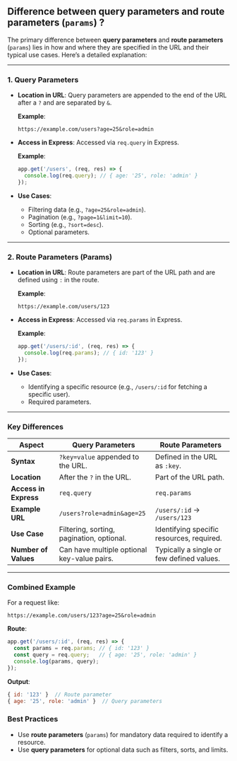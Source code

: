 ## Difference between  **query parameters** and **route parameters** (`params`) ?

The primary difference between **query parameters** and **route parameters** (`params`) lies in how and where they are specified in the URL and their typical use cases. Here’s a detailed explanation:

---

### **1. Query Parameters**
- **Location in URL**: 
  Query parameters are appended to the end of the URL after a `?` and are separated by `&`.
  
  **Example**:
  ```
  https://example.com/users?age=25&role=admin
  ```

- **Access in Express**:
  Accessed via `req.query` in Express.

  **Example**:
  ```javascript
  app.get('/users', (req, res) => {
    console.log(req.query); // { age: '25', role: 'admin' }
  });
  ```

- **Use Cases**:
  - Filtering data (e.g., `?age=25&role=admin`).
  - Pagination (e.g., `?page=1&limit=10`).
  - Sorting (e.g., `?sort=desc`).
  - Optional parameters.

---

### **2. Route Parameters (Params)**
- **Location in URL**:
  Route parameters are part of the URL path and are defined using `:` in the route.

  **Example**:
  ```
  https://example.com/users/123
  ```

- **Access in Express**:
  Accessed via `req.params` in Express.

  **Example**:
  ```javascript
  app.get('/users/:id', (req, res) => {
    console.log(req.params); // { id: '123' }
  });
  ```

- **Use Cases**:
  - Identifying a specific resource (e.g., `/users/:id` for fetching a specific user).
  - Required parameters.

---

### **Key Differences**

| Aspect                | Query Parameters                            | Route Parameters                       |
|-----------------------|---------------------------------------------|---------------------------------------|
| **Syntax**            | `?key=value` appended to the URL.           | Defined in the URL as `:key`.          |
| **Location**          | After the `?` in the URL.                   | Part of the URL path.                  |
| **Access in Express** | `req.query`                                 | `req.params`                           |
| **Example URL**       | `/users?role=admin&age=25`                  | `/users/:id` → `/users/123`            |
| **Use Case**          | Filtering, sorting, pagination, optional.   | Identifying specific resources, required. |
| **Number of Values**  | Can have multiple optional key-value pairs. | Typically a single or few defined values. |

---

### **Combined Example**

For a request like:
```
https://example.com/users/123?age=25&role=admin
```

**Route**:
```javascript
app.get('/users/:id', (req, res) => {
  const params = req.params; // { id: '123' }
  const query = req.query;   // { age: '25', role: 'admin' }
  console.log(params, query);
});
```

**Output**:
```javascript
{ id: '123' }  // Route parameter
{ age: '25', role: 'admin' }  // Query parameters
```

### **Best Practices**
- Use **route parameters** (`params`) for mandatory data required to identify a resource.
- Use **query parameters** for optional data such as filters, sorts, and limits.